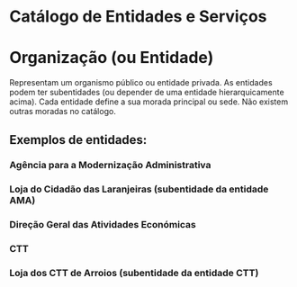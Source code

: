 ﻿# Catálogo de Entidades e Serviços

# Organização (ou Entidade)
Representam um organismo público ou entidade privada. As entidades podem ter subentidades (ou depender de uma entidade hierarquicamente acima). Cada entidade define a sua morada principal ou sede. Não existem outras moradas no catálogo.
## Exemplos de entidades:
### Agência para a Modernização Administrativa
### Loja do Cidadão das Laranjeiras (subentidade da entidade AMA)
### Direção Geral das Atividades Económicas
### CTT
### Loja dos CTT de Arroios (subentidade da entidade CTT)
